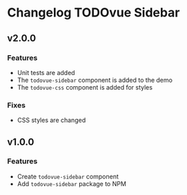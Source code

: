 # Changelog **TODOvue Sidebar**

## v2.0.0
### Features
* Unit tests are added
* The `todovue-sidebar` component is added to the demo
* The `todovue-css` component is added for styles
### Fixes
* CSS styles are changed

## v1.0.0
### Features
* Create `todovue-sidebar` component
* Add `todovue-sidebar` package to NPM

